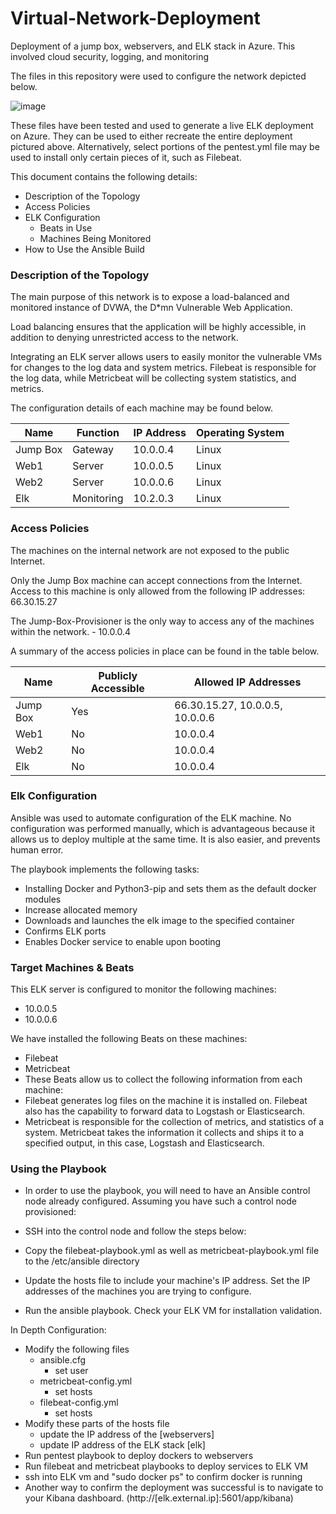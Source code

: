 # Virtual-Network-Deployment
Deployment of a jump box, webservers, and ELK stack in Azure. This involved cloud security, logging, and monitoring


The files in this repository were used to configure the network depicted below.

![image](https://user-images.githubusercontent.com/107807748/189136543-6dd6535f-6be5-455e-af38-025f2426cb9e.png)

These files have been tested and used to generate a live ELK deployment on Azure. They can be used to either recreate the entire deployment pictured above. Alternatively, select portions of the pentest.yml file may be used to install only certain pieces of it, such as Filebeat.

This document contains the following details:
- Description of the Topology
- Access Policies
- ELK Configuration
  - Beats in Use
  - Machines Being Monitored
- How to Use the Ansible Build


### Description of the Topology

The main purpose of this network is to expose a load-balanced and monitored instance of DVWA, the D*mn Vulnerable Web Application.

Load balancing ensures that the application will be highly accessible, in addition to denying unrestricted access to the network.


Integrating an ELK server allows users to easily monitor the vulnerable VMs for changes to the log data and system metrics. Filebeat is responsible for the log data, while Metricbeat will be collecting system statistics, and metrics.

The configuration details of each machine may be found below.

| Name     | Function   | IP Address | Operating System | 
|----------|------------|------------|------------------|
| Jump Box | Gateway    | 10.0.0.4   | Linux            |   
| Web1     | Server     | 10.0.0.5   | Linux            |   
| Web2     | Server     | 10.0.0.6   | Linux            |   
| Elk      | Monitoring | 10.2.0.3   | Linux            |  

### Access Policies

The machines on the internal network are not exposed to the public Internet. 

Only the Jump Box machine can accept connections from the Internet. Access to this machine is only allowed from the following IP addresses:
66.30.15.27

The Jump-Box-Provisioner is the only way to access any of the machines within the network. - 10.0.0.4

A summary of the access policies in place can be found in the table below.

| Name     | Publicly Accessible | Allowed IP Addresses            |
|----------|---------------------|---------------------------------|
| Jump Box | Yes                 | 66.30.15.27, 10.0.0.5, 10.0.0.6 |
| Web1     | No                  | 10.0.0.4                        |
| Web2     | No                  | 10.0.0.4                        |
| Elk      | No                  | 10.0.0.4                        |

### Elk Configuration

Ansible was used to automate configuration of the ELK machine. No configuration was performed manually, which is advantageous because it allows us to deploy multiple at the same time. It is also easier, and prevents human error.

The playbook implements the following tasks:
- Installing Docker and Python3-pip and sets them as the default docker modules
- Increase allocated memory
- Downloads and launches the elk image to the specified container
- Confirms ELK ports
- Enables Docker service to enable upon booting


### Target Machines & Beats
This ELK server is configured to monitor the following machines:
- 10.0.0.5
- 10.0.0.6

We have installed the following Beats on these machines:
- Filebeat
- Metricbeat
- These Beats allow us to collect the following information from each machine:
- Filebeat generates log files on the machine it is installed on. Filebeat also has the capability to forward data to Logstash or Elasticsearch.
- Metricbeat is responsible for the collection of metrics, and statistics of a system. Metricbeat takes the information it collects and ships it to a specified output, in this case, Logstash and Elasticsearch.


### Using the Playbook
- In order to use the playbook, you will need to have an Ansible control node already configured. Assuming you have such a control node provisioned: 

- SSH into the control node and follow the steps below:
- Copy the filebeat-playbook.yml as well as metricbeat-playbook.yml file to the /etc/ansible directory
- Update the hosts file to include your machine's IP address. Set the IP addresses of the machines you are trying to configure.
- Run the ansible playbook. Check your ELK VM for installation validation.

In Depth Configuration:
- Modify the following files
  - ansible.cfg
    - set user
  - metricbeat-config.yml
    - set hosts 
  - filebeat-config.yml
    - set hosts
- Modify these parts of the hosts file 
  - update the IP address of the [webservers]
  - update IP address of the ELK stack [elk]
- Run pentest playbook to deploy dockers to webservers
- Run filebeat and metricbeat playbooks to deploy services to ELK VM
- ssh into ELK vm and "sudo docker ps" to confirm docker is running
- Another way to confirm the deployment was successful is to navigate to your Kibana dashboard. (http://[elk.external.ip]:5601/app/kibana)
